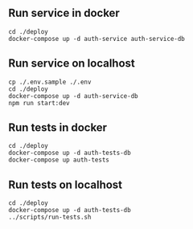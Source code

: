 ## Run service in docker
```
cd ./deploy
docker-compose up -d auth-service auth-service-db
```

## Run service on localhost
```
cp ./.env.sample ./.env
cd ./deploy
docker-compose up -d auth-service-db
npm run start:dev
```

## Run tests in docker
```
cd ./deploy
docker-compose up -d auth-tests-db
docker-compose up auth-tests
```

## Run tests on localhost
```
cd ./deploy
docker-compose up -d auth-tests-db
../scripts/run-tests.sh
```
